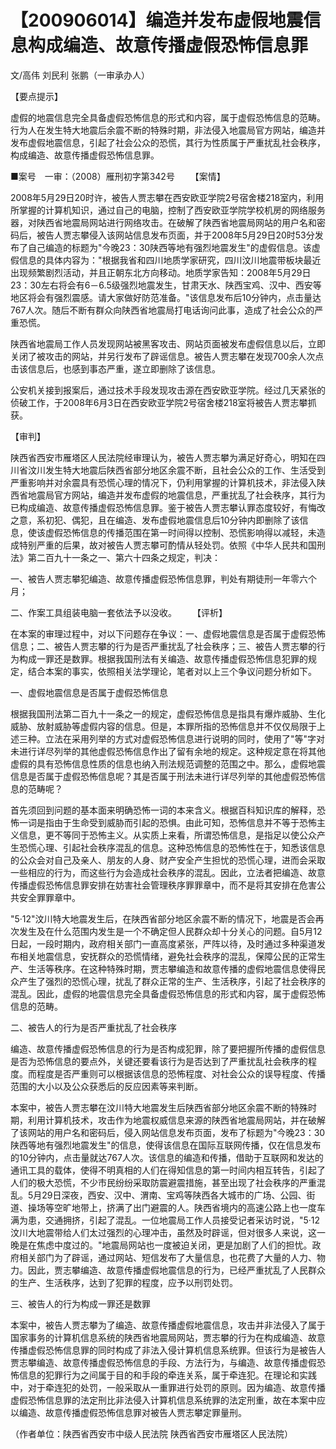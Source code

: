# 【200906014】编造并发布虚假地震信息构成编造、故意传播虚假恐怖信息罪

文/高伟 刘民利 张鹏（一审承办人）

【要点提示】

虚假的地震信息完全具备虚假恐怖信息的形式和内容，属于虚假恐怖信息的范畴。行为人在发生特大地震后余震不断的特殊时期，非法侵入地震局官方网站，编造并发布虚假地震信息，引起了社会公众的恐慌，其行为性质属于严重扰乱社会秩序，构成编造、故意传播虚假恐怖信息罪。

■案号　一审：（2008）雁刑初字第342号 　　【案情】

2008年5月29日20时许，被告人贾志攀在西安欧亚学院2号宿舍楼218室内，利用所掌握的计算机知识，通过自己的电脑，控制了西安欧亚学院学校机房的网络服务器，对陕西省地震局网站进行网络攻击。在破解了陕西省地震局网站的用户名和密码后，被告人贾志攀侵入该网站信息发布页面，并于2008年5月29日20时53分发布了自己编造的标题为"今晚23：30陕西等地有强烈地震发生"的虚假信息。该虚假信息的具体内容为："根据我省和四川地质学家研究，四川汶川地震带板块最近出现频繁剧烈活动，并且正朝东北方向移动。地质学家告知：2008年5月29日23：30左右将会有6－6.5级强烈地震发生，甘肃天水、陕西宝鸡、汉中、西安等地区将会有强烈震感。请大家做好防范准备。"该信息发布后10分钟内，点击量达767人次。随后不断有群众向陕西省地震局打电话询问此事，造成了社会公众的严重恐慌。

陕西省地震局工作人员发现网站被黑客攻击、网站页面被发布虚假信息以后，立即关闭了被攻击的网站，并另行发布了辟谣信息。被告人贾志攀在发现700余人次点击该信息后，也感到事态严重，遂立即删除了该信息。

公安机关接到报案后，通过技术手段发现攻击源在西安欧亚学院。经过几天紧张的侦破工作，于2008年6月3日在西安欧亚学院2号宿舍楼218室将被告人贾志攀抓获。

【审判】

陕西省西安市雁塔区人民法院经审理认为，被告人贾志攀为满足好奇心，明知在四川省汶川发生特大地震后陕西省部分地区余震不断，且社会公众的工作、生活受到严重影响并对余震具有恐慌心理的情况下，仍利用掌握的计算机技术，非法侵入陕西省地震局官方网站，编造并发布虚假的地震信息，严重扰乱了社会秩序，其行为已构成编造、故意传播虚假恐怖信息罪。鉴于被告人贾志攀认罪态度较好，有悔改之意，系初犯、偶犯，且在编造、发布虚假地震信息后10分钟内即删除了该信息，使该虚假恐怖信息的传播范围在第一时间得以控制、恐慌影响得以减轻，未造成特别严重的后果，故对被告人贾志攀可酌情从轻处罚。依照《中华人民共和国刑法》第二百九十一条之一、第六十四条之规定，判决：

一、被告人贾志攀犯编造、故意传播虚假恐怖信息罪，判处有期徒刑一年零六个月；

二、作案工具组装电脑一套依法予以没收。 　　【评析】

在本案的审理过程中，对以下问题存在争议：一、虚假地震信息是否属于虚假恐怖信息；二、被告人贾志攀的行为是否严重扰乱了社会秩序；三、被告人贾志攀的行为构成一罪还是数罪。根据我国刑法有关编造、故意传播虚假恐怖信息犯罪的规定，结合本案的事实，依照相关法学理论，笔者对以上三个争议问题分析如下。

一、虚假地震信息是否属于虚假恐怖信息

根据我国刑法第二百九十一条之一的规定，虚假恐怖信息是指具有爆炸威胁、生化威胁、放射威胁等虚假内容的信息。但是，本罪所指的恐怖信息并不仅仅局限于上述三种。立法在采用列举的方式对虚假恐怖信息进行说明的同时，使用了"等"字对未进行详尽列举的其他虚假恐怖信息作出了留有余地的规定。这种规定意在将其他虚假的具有恐怖信息性质的信息也纳入刑法规范调整的范围之中。那么，虚假地震信息是否属于虚假恐怖信息呢？其是否属于刑法未进行详尽列举的其他虚假恐怖信息的范畴呢？

首先须回到问题的基本面来明确恐怖一词的本来含义。根据百科知识库的解释，恐怖一词是指由于生命受到威胁而引起的恐惧。由此可知，恐怖信息并不等于恐怖主义信息，更不等同于恐怖主义。从实质上来看，所谓恐怖信息，是指足以使公众产生恐慌心理、引起社会秩序混乱的信息。这种恐怖信息的恐怖性在于，知悉该信息的公众会对自己及亲人、朋友的人身、财产安全产生担忧的恐慌心理，进而会采取一些相应的行为，而这些行为会造成社会秩序的混乱。因此，立法者把编造、故意传播虚假恐怖信息罪安排在妨害社会管理秩序罪罪章中，而不是将其安排在危害公共安全罪罪章中。

"5·12"汶川特大地震发生后，在陕西省部分地区余震不断的情况下，地震是否会再次发生及在什么范围内发生是一个不确定但人民群众却十分关心的问题。自5月12日起，一段时期内，政府相关部门一直高度紧张，严阵以待，及时通过多种渠道发布相关地震信息，安抚群众的恐慌情绪，避免社会秩序的混乱，保障公民的正常生产、生活等秩序。在这种特殊时期，贾志攀编造和故意传播的虚假地震信息使得民众产生了强烈的恐慌心理，扰乱了群众正常的生产、生活秩序，引起了社会秩序的混乱。因此，虚假的地震信息完全具备虚假恐怖信息的形式和内容，属于虚假恐怖信息的范畴。

二、被告人的行为是否严重扰乱了社会秩序

编造、故意传播虚假恐怖信息的行为是否构成犯罪，除了要把握所传播的虚假信息是否为恐怖信息的要点外，关键还要看该行为是否达到了严重扰乱社会秩序的程度。而程度是否严重则可以根据该信息的恐怖程度、对社会公众的误导程度、传播范围的大小以及公众获悉后的反应因素等来判断。

本案中，被告人贾志攀在汶川特大地震发生后陕西省部分地区余震不断的特殊时期，利用计算机技术，攻击作为地震权威信息来源的陕西省地震局网站，并在破解了该网站的用户名和密码后，侵入网站信息发布页面，发布了标题为"今晚23：30陕西等地有强烈地震发生"的信息，使得该信息在国际互联网传播，仅在信息发布的10分钟内，点击量就达767人次。该信息的编造和传播，借助于互联网和发达的通讯工具的载体，使得不明真相的人们在得知信息的第一时间内相互转告，引起了人们的极大恐慌，不少市民纷纷采取防震避震措施，甚至出现了社会秩序的严重混乱。5月29日深夜，西安、汉中、渭南、宝鸡等陕西各大城市的广场、公园、街道、操场等空旷地带上，挤满了出门避震的人。陕西省境内的高速公路上也一度车满为患，交通拥挤，引起了混乱。一位地震局工作人员接受记者采访时说，"5·12汶川大地震带给人们太过强烈的心理冲击，虽然及时辟谣，但对很多人来说，这一晚是在焦虑中度过的。"地震局网站也一度被迫关闭，更是加剧了人们的担忧。政府相关部门为了辟谣，通过网站、短信发布了大量信息，也花费了大量的人力、物力。因此，贾志攀编造、故意传播虚假地震信息的行为，已经严重扰乱了人民群众的生产、生活秩序，达到了犯罪的程度，应予以刑罚处罚。

三、被告人的行为构成一罪还是数罪

本案中，被告人贾志攀为了编造、故意传播虚假地震信息，攻击并非法侵入了属于国家事务的计算机信息系统的陕西省地震局网站，贾志攀的行为在构成编造、故意传播虚假恐怖信息罪的同时构成了非法入侵计算机信息系统罪。但该行为是被告人贾志攀编造、故意传播虚假恐怖信息的手段、方法行为，与编造、故意传播虚假恐怖信息的犯罪行为之间属于目的和手段的牵连关系，属于牵连犯。在理论和实践中，对于牵连犯的处罚，一般采取从一重罪进行处罚的原则。因为编造、故意传播虚假恐怖信息罪的法定刑比非法侵入计算机信息系统罪的法定刑重，故在本案中应以编造、故意传播虚假恐怖信息罪对被告人贾志攀定罪量刑。

（作者单位：陕西省西安市中级人民法院 陕西省西安市雁塔区人民法院）